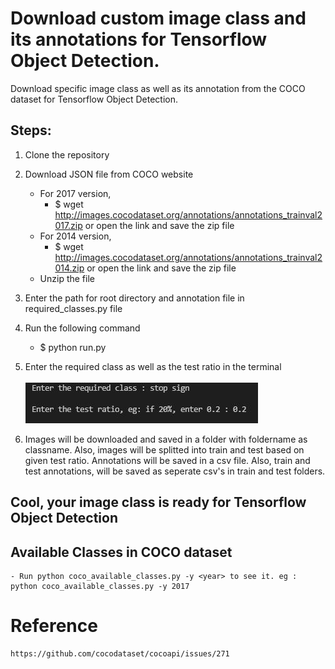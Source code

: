 # Download custom image class and its annotations for Tensorflow Object Detection.

Download specific image class as well as its annotation from the COCO dataset for Tensorflow Object Detection.

## Steps:

1. Clone the repository

2. Download JSON file from COCO website

   - For 2017 version,
     - $ wget http://images.cocodataset.org/annotations/annotations_trainval2017.zip or open the link and save the zip file
   - For 2014 version,
     - $ wget http://images.cocodataset.org/annotations/annotations_trainval2014.zip or open the link and save the zip file
   - Unzip the file

3. Enter the path for root directory and annotation file in required_classes.py file

4. Run the following command

   - $ python run.py

5. Enter the required class as well as the test ratio in the terminal<br><br>
   ![Screenshot](github_screenshot.JPG)

6. Images will be downloaded and saved in a folder with foldername as classname. Also, images will be splitted into train and test based on given test ratio. Annotations will be saved in a csv file. Also, train and test annotations, will be saved as seperate csv's in train and test folders.

## Cool, your image class is ready for Tensorflow Object Detection

## Available Classes in COCO dataset

    - Run python coco_available_classes.py -y <year> to see it. eg : python coco_available_classes.py -y 2017

# Reference

    https://github.com/cocodataset/cocoapi/issues/271
